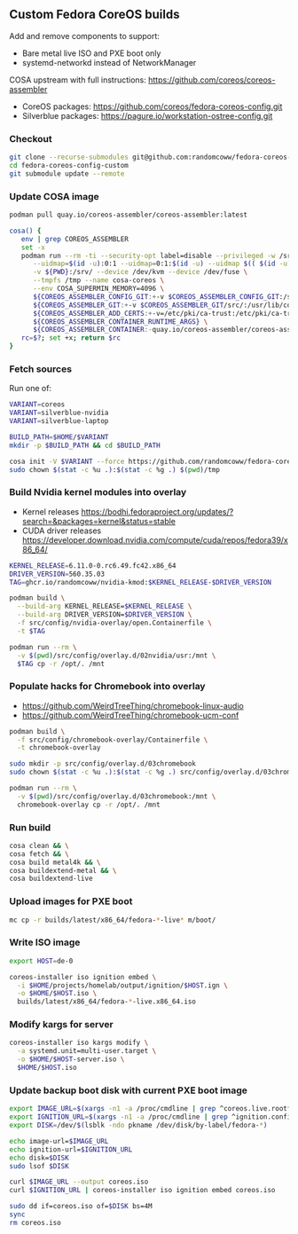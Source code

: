 ## Custom Fedora CoreOS builds

Add and remove components to support:

* Bare metal live ISO and PXE boot only
* systemd-networkd instead of NetworkManager

COSA upstream with full instructions: https://github.com/coreos/coreos-assembler

* CoreOS packages: https://github.com/coreos/fedora-coreos-config.git
* Silverblue packages: https://pagure.io/workstation-ostree-config.git

### Checkout

```bash
git clone --recurse-submodules git@github.com:randomcoww/fedora-coreos-config-custom.git
cd fedora-coreos-config-custom
git submodule update --remote
```

### Update COSA image

```bash
podman pull quay.io/coreos-assembler/coreos-assembler:latest
```

```bash
cosa() {
   env | grep COREOS_ASSEMBLER
   set -x
   podman run --rm -ti --security-opt label=disable --privileged -w /srv \
      --uidmap=$(id -u):0:1 --uidmap=0:1:$(id -u) --uidmap $(( $(id -u) + 1 )):$(( $(id -u) + 1 )):55536 \
      -v ${PWD}:/srv/ --device /dev/kvm --device /dev/fuse \
      --tmpfs /tmp --name cosa-coreos \
      --env COSA_SUPERMIN_MEMORY=4096 \
      ${COREOS_ASSEMBLER_CONFIG_GIT:+-v $COREOS_ASSEMBLER_CONFIG_GIT:/srv/src/config/:ro} \
      ${COREOS_ASSEMBLER_GIT:+-v $COREOS_ASSEMBLER_GIT/src/:/usr/lib/coreos-assembler/:ro} \
      ${COREOS_ASSEMBLER_ADD_CERTS:+-v=/etc/pki/ca-trust:/etc/pki/ca-trust:ro} \
      ${COREOS_ASSEMBLER_CONTAINER_RUNTIME_ARGS} \
      ${COREOS_ASSEMBLER_CONTAINER:-quay.io/coreos-assembler/coreos-assembler:latest} "$@"
   rc=$?; set +x; return $rc
}
```

### Fetch sources

Run one of:

```bash
VARIANT=coreos
VARIANT=silverblue-nvidia
VARIANT=silverblue-laptop
```

```bash
BUILD_PATH=$HOME/$VARIANT
mkdir -p $BUILD_PATH && cd $BUILD_PATH

cosa init -V $VARIANT --force https://github.com/randomcoww/fedora-coreos-config-custom.git
sudo chown $(stat -c %u .):$(stat -c %g .) $(pwd)/tmp
```

### Build Nvidia kernel modules into overlay

- Kernel releases https://bodhi.fedoraproject.org/updates/?search=&packages=kernel&status=stable
- CUDA driver releases https://developer.download.nvidia.com/compute/cuda/repos/fedora39/x86_64/

```bash
KERNEL_RELEASE=6.11.0-0.rc6.49.fc42.x86_64
DRIVER_VERSION=560.35.03
TAG=ghcr.io/randomcoww/nvidia-kmod:$KERNEL_RELEASE-$DRIVER_VERSION

podman build \
  --build-arg KERNEL_RELEASE=$KERNEL_RELEASE \
  --build-arg DRIVER_VERSION=$DRIVER_VERSION \
  -f src/config/nvidia-overlay/open.Containerfile \
  -t $TAG

podman run --rm \
  -v $(pwd)/src/config/overlay.d/02nvidia/usr:/mnt \
  $TAG cp -r /opt/. /mnt
```

### Populate hacks for Chromebook into overlay

- https://github.com/WeirdTreeThing/chromebook-linux-audio
- https://github.com/WeirdTreeThing/chromebook-ucm-conf

```bash
podman build \
  -f src/config/chromebook-overlay/Containerfile \
  -t chromebook-overlay

sudo mkdir -p src/config/overlay.d/03chromebook
sudo chown $(stat -c %u .):$(stat -c %g .) src/config/overlay.d/03chromebook

podman run --rm \
  -v $(pwd)/src/config/overlay.d/03chromebook:/mnt \
  chromebook-overlay cp -r /opt/. /mnt
```

### Run build

```bash
cosa clean && \
cosa fetch && \
cosa build metal4k && \
cosa buildextend-metal && \
cosa buildextend-live
```

### Upload images for PXE boot

```bash
mc cp -r builds/latest/x86_64/fedora-*-live* m/boot/
```

### Write ISO image

```bash
export HOST=de-0

coreos-installer iso ignition embed \
  -i $HOME/projects/homelab/output/ignition/$HOST.ign \
  -o $HOME/$HOST.iso \
  builds/latest/x86_64/fedora-*-live.x86_64.iso
```

### Modify kargs for server

```bash
coreos-installer iso kargs modify \
  -a systemd.unit=multi-user.target \
  -o $HOME/$HOST-server.iso \
  $HOME/$HOST.iso
```

### Update backup boot disk with current PXE boot image

```bash
export IMAGE_URL=$(xargs -n1 -a /proc/cmdline | grep ^coreos.live.rootfs_url= | sed -r 's/coreos.live.rootfs_url=(.*)-rootfs(.*)\.img$/\1\2.iso/')
export IGNITION_URL=$(xargs -n1 -a /proc/cmdline | grep ^ignition.config.url= | sed 's/ignition.config.url=//')
export DISK=/dev/$(lsblk -ndo pkname /dev/disk/by-label/fedora-*)

echo image-url=$IMAGE_URL
echo ignition-url=$IGNITION_URL
echo disk=$DISK
sudo lsof $DISK
```

```bash
curl $IMAGE_URL --output coreos.iso
curl $IGNITION_URL | coreos-installer iso ignition embed coreos.iso

sudo dd if=coreos.iso of=$DISK bs=4M
sync
rm coreos.iso
```
